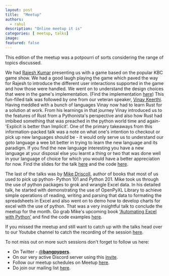 ```yaml
---
layout: post
title:  "Meetup"
authors: 
  - rahul
description: "Online meetup it is"
categories: [ meetup, talks]
image:
featured: false
---
```

This edition of the meetup was a potpourri of sorts considering the range of topics discussed.

We had [Rajesh Kumar](https://github.com/rajesh-esaver) presenting us with a game based on the popular KBC game show. We had a good laugh playing the game which paved the way for Rajesh to introduce the different user interactions supported in the game and how those were handled. We went on to understand the design choices that were in the game's implementation. (Find the implementation [here](https://github.com/rajesh-esaver/emk-mock))
This fun-filled talk was followed by one from our veteran speaker, [Vinay Keerthi](https://twitter.com/stonecharioteer). Having meddled with a bunch of languages Vinay now had to learn Rust for a solution at work. From his learnings in that journey Vinay introduced us to the features of Rust from a Pythonista's perspective and also how Rust had imbibed something that was preached in the python world time and again-'Explicit is better than Implicit'. One of the primary takeaways from this information-packed talk was a note on what one's intention to checkout or pick up new languages should be - it would only serve us to understand our goto language a wee bit better in trying to learn the new language and its paradigm. If you find the new language interesting you have a new language at your disposal else you learnt a thing or two that was done well in your language of choice for which you would have a better appreciation for now. Find the slides for the talk [here](https://tinyurl.com/rust4pythonistas) and the code [here](https://github.com/stonecharioteer/blog/tree/master/talks/2022/bangpypers/rust_for_pythonistas).

The last of the talks was by [Mike Driscoll](https://twitter.com/driscollis), author of books that most of us used to pick up python- Python 101 and Python 201. Mike took us through the use of python packages to grok and wrangle Excel data. In his detailed talk, he started with demonstrating the use of OpenPyXL Library to achieve simple operations of reading, writing and parsing that data to formating the spreadsheets in Excel and also went on to demo how to develop charts for excel with the use of python. That was a very insightful talk to conclude the meetup for the month. Go grab Mike's upcoming book ['Automating Excel with Python'](https://leanpub.com/openpyxl) and find the code examples [here](https://github.com/driscollis/automating_excel_with_python).

If you missed the meetup and still want to catch up with the talks head over to our Youtube channel to catch the recording of the session [here](https://www.youtube.com/channel/UCIYL-l3N9VLFbqMum40D-1w).

To not miss out on more such sessions don't forget to follow us here:
- On Twitter - [@__bangpypers__](https://twitter.com/__bangpypers__).
- On our very active Discord server using this [invite](https://discord.gg/Tnhbqh33zd).
- Follow our meetup schedules on Meetup [here](https://www.meetup.com/BangPypers/).
- Do join our mailing list [here](https://mail.python.org/mailman/listinfo/bangpypers).

